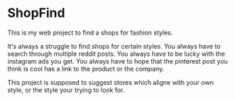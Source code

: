 # ShopFind
This is my web project to find a shops for fashion styles.

It's always a struggle to find shops for certain styles. 
You always have to search through multiple reddit posts.
You always have to be lucky with the instagram ads you get.
You always have to hope that the pinterest post you think is cool has a link to the product or the company.

This project is supposed to suggest stores which aligne with your own style, or the style your trying to look for.


